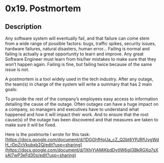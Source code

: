 # 0x19. Postmortem

## Description
Any software system will eventually fail, and that failure can come stem from a wide range of possible factors: bugs, traffic spikes, security issues, hardware failures, natural disasters, human error… Failing is normal and failing is actually a great opportunity to learn and improve. Any great Software Engineer must learn from his/her mistakes to make sure that they won’t happen again. Failing is fine, but failing twice because of the same issue is not.

A postmortem is a tool widely used in the tech industry. After any outage, the team(s) in charge of the system will write a summary that has 2 main goals:

To provide the rest of the company’s employees easy access to information detailing the cause of the outage. Often outages can have a huge impact on a company, so managers and executives have to understand what happened and how it will impact their work.
And to ensure that the root cause(s) of the outage has been discovered and that measures are taken to make sure it will be fixed.

Here is the postmorte I wrote for this task: [https://docs.google.com/document/d/1DGGhfHoUa_cZ_Q2bt6YPJRfUvgWdH_rDpZcVkubxb2Q/edit?usp=sharing](https://docs.google.com/document/d/1XhjYjAMjKbdDytlW6gil3BkRGXq7sXsAI7wP3eFd30s/edit?usp=sharing)
